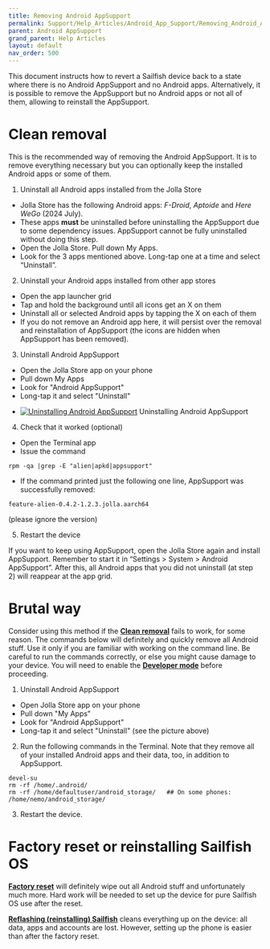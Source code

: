 ```yaml
---
title: Removing Android AppSupport
permalink: Support/Help_Articles/Android_App_Support/Removing_Android_App_Support/
parent: Android AppSupport
grand_parent: Help Articles
layout: default
nav_order: 500
---
```


This document instructs how to revert a Sailfish device back to a state where there is no Android AppSupport and no Android apps. Alternatively, it is possible to remove the AppSupport but no Android apps or not all of them, allowing to reinstall the AppSupport.


# Clean removal

This is the recommended way of removing the Android AppSupport. It is to remove everything necessary but you can optionally keep the installed Android apps or some of them.

1) Uninstall all Android apps installed from the Jolla Store
* Jolla Store has the following Android apps: _F-Droid_, _Aptoide_ and _Here WeGo_ (2024 July).
* These apps **must** be uninstalled before uninstalling the AppSupport due to some dependency issues. AppSupport cannot be fully uninstalled without doing this step.
* Open the Jolla Store. Pull down My Apps.
* Look for the 3 apps mentioned above. Long-tap one at a time and select “Uninstall”.

2) Uninstall your Android apps installed from other app stores
* Open the app launcher grid
* Tap and hold the background until all icons get an X on them
* Uninstall all or selected Android apps by tapping the X on each of them
* If you do not remove an Android app here, it will persist over the removal and reinstallation of AppSupport (the icons are hidden when AppSupport has been removed).

3) Uninstall Android AppSupport
* Open the Jolla Store app on your phone
* Pull down My Apps
* Look for "Android AppSupport"
* Long-tap it and select "Uninstall"
  
<div class="flex-images" markdown="1">

* <a href="AAS_uninstall.png" class="narrow-image"><img src="AAS_uninstall.png" alt="Uninstalling Android AppSupport"></a>
  <span class="md_figcaption">
    Uninstalling Android AppSupport
  </span>
</div>

4) Check that it worked (optional)
* Open the Terminal app
* Issue the command

```
rpm -qa |grep -E "alien|apkd|appsupport"
```
* If the command printed just the following one line, AppSupport was successfully removed:

```
feature-alien-0.4.2-1.2.3.jolla.aarch64
```
(please ignore the version)

5) Restart the device

If you want to keep using AppSupport, open the Jolla Store again and install AppSupport. Remember to start it in “Settings > System > Android AppSupport”. After this, all Android apps that you did not uninstall (at step 2) will reappear at the app grid.


# Brutal way

Consider using this method if the **[Clean removal](/Support/Help_Articles/Android_App_Support/Removing_Android_App_Support/#clean-removal)** fails to work, for some reason.
The commands below will definitely and quickly remove all Android stuff. Use it only if you are familiar with working on the command line. Be careful to run the commands correctly, or else you might cause damage to your device. You will need to enable the **[Developer mode](/Support/Help_Articles/Enabling_Developer_Mode/)** before proceeding.

1) Uninstall Android AppSupport
* Open Jolla Store app on your phone
* Pull down "My Apps"
* Look for "Android AppSupport"
* Long-tap it and select "Uninstall" (see the picture above)
  
2) Run the following commands in the Terminal. Note that they remove all of your installed Android apps and their data, too, in addition to AppSupport.
```
devel-su
rm -rf /home/.android/
rm -rf /home/defaultuser/android_storage/   ## On some phones: /home/nemo/android_storage/
```
3) Restart the device.

# Factory reset or reinstalling Sailfish OS

**[Factory reset](/Support/Help_Articles/Factory_Reset/)** will definitely wipe out all Android stuff and unfortunately much more. Hard work will be needed to set up the device for pure Sailfish OS use after the reset.

**[Reflashing (reinstalling) Sailfish](/Support/Help_Articles/Reinstalling_Sailfish_OS/)** cleans everything up on the device: all data, apps and accounts are lost. However, setting up the phone is easier than after the factory reset.
